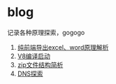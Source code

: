 # blog
记录各种原理探索，gogogo

1. [纯前端导出excel、word原理解析](https://github.com/pflhm2005/blog/blob/main/%E7%BA%AF%E5%89%8D%E7%AB%AF%E5%AF%BC%E5%87%BAexcel%E3%80%81word%E5%8E%9F%E7%90%86%E8%A7%A3%E6%9E%90.md)
2. [V8编译启动](https://github.com/pflhm2005/blog/blob/main/V8%E7%BC%96%E8%AF%91%E5%90%AF%E5%8A%A8.md)
3. [zip文件结构简析](https://github.com/pflhm2005/blog/blob/main/zip%E6%96%87%E4%BB%B6%E7%BB%93%E6%9E%84%E7%AE%80%E6%9E%90.md)
4. [DNS探索](https://github.com/pflhm2005/blog/blob/main/DNS%E6%8E%A2%E7%B4%A2.md)